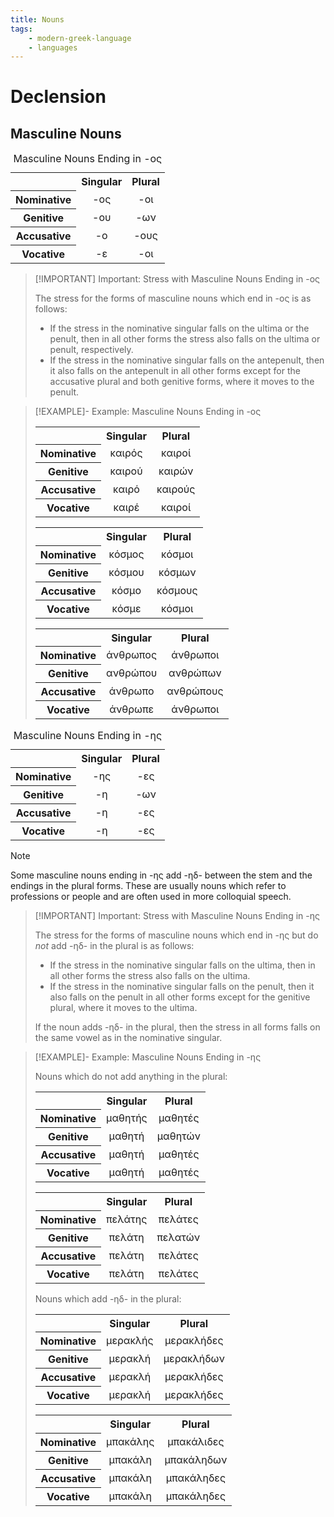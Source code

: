 ```yaml
---
title: Nouns
tags:
    - modern-greek-language
    - languages
---
```


# Declension

## Masculine Nouns

<table>
  <caption>Masculine Nouns Ending in -ος</caption>
  <tr>
    <th></th>
    <th style="text-align: center">Singular</th>
    <th style="text-align: center">Plural</th>
  </tr>
  <tr>
    <th style="text-align: center">Nominative</th>
    <td style="text-align: center">-ος</td>
    <td style="text-align: center">-οι</td>
  </tr>
  <tr>
    <th style="text-align: center">Genitive</th>
    <td style="text-align: center">-ου</td>
    <td style="text-align: center">-ων</td>
  </tr>
  <tr>
    <th style="text-align: center">Accusative</th>
    <td style="text-align: center">-ο</td>
    <td style="text-align: center">-ους</td>
  </tr>
  <tr>
     <th style="text-align: center">Vocative</th>
     <td style="text-align: center">-ε</td>
     <td style="text-align: center">-οι</td>
  </tr>
</table>

>[!IMPORTANT] Important: Stress with Masculine Nouns Ending in -ος
>
>The stress for the forms of masculine nouns which end in -ος is as follows:
>- If the stress in the nominative singular falls on the ultima or the penult, then in all other forms the stress also falls on the ultima or penult, respectively.
>- If the stress in the nominative singular falls on the antepenult, then it also falls on the antepenult in all other forms except for the accusative plural and both genitive forms, where it moves to the penult.
>

>[!EXAMPLE]- Example: Masculine Nouns Ending in -ος
>
><table>
> <tr>
>    <th></th>
>    <th style="text-align: center">Singular</th>
>    <th style="text-align: center">Plural</th>
>  </tr>
>  <tr>
>    <th style="text-align: center">Nominative</th>
>    <td style="text-align: center">καιρός</td>
>    <td style="text-align: center">καιροί</td>
>  </tr>
>  <tr>
>    <th style="text-align: center">Genitive</th>
>    <td style="text-align: center">καιρού</td>
>    <td style="text-align: center">καιρών</td>
>  </tr>
>  <tr>
>    <th style="text-align: center">Accusative</th>
>    <td style="text-align: center">καιρό</td>
>    <td style="text-align: center">καιρούς</td>
>  </tr>
>  <tr>
>    <th style="text-align: center">Vocative</th>
>    <td style="text-align: center">καιρέ</td>
>    <td style="text-align: center">καιροί</td>
>  </tr>
></table>
>
><table>
> <tr>
>    <th></th>
>    <th style="text-align: center">Singular</th>
>    <th style="text-align: center">Plural</th>
>  </tr>
>  <tr>
>    <th style="text-align: center">Nominative</th>
>    <td style="text-align: center">κόσμος</td>
>    <td style="text-align: center">κόσμοι</td>
>  </tr>
>  <tr>
>    <th style="text-align: center">Genitive</th>
>    <td style="text-align: center">κόσμου</td>
>    <td style="text-align: center">κόσμων</td>
>  </tr>
>  <tr>
>    <th style="text-align: center">Accusative</th>
>    <td style="text-align: center">κόσμο</td>
>    <td style="text-align: center">κόσμους</td>
>  </tr>
>  <tr>
>    <th style="text-align: center">Vocative</th>
>    <td style="text-align: center">κόσμε</td>
>    <td style="text-align: center">κόσμοι</td>
>  </tr>
></table>
>
><table>
> <tr>
>    <th></th>
>    <th style="text-align: center">Singular</th>
>    <th style="text-align: center">Plural</th>
>  </tr>
>  <tr>
>    <th style="text-align: center">Nominative</th>
>    <td style="text-align: center">άνθρωπος</td>
>    <td style="text-align: center">άνθρωποι</td>
>  </tr>
>  <tr>
>    <th style="text-align: center">Genitive</th>
>    <td style="text-align: center">ανθρώπου</td>
>    <td style="text-align: center">ανθρώπων</td>
>  </tr>
>  <tr>
>    <th style="text-align: center">Accusative</th>
>    <td style="text-align: center">άνθρωπο</td>
>    <td style="text-align: center">ανθρώπους</td>
>  </tr>
>  <tr>
>    <th style="text-align: center">Vocative</th>
>    <td style="text-align: center">άνθρωπε</td>
>    <td style="text-align: center">άνθρωποι</td>
>  </tr>
></table>
>

<table>
  <caption>Masculine Nouns Ending in -ης</caption>
  <tr>
    <th></th>
    <th style="text-align: center">Singular</th>
    <th style="text-align: center">Plural</th>
  </tr>
  <tr>
    <th style="text-align: center">Nominative</th>
    <td style="text-align: center">-ης</td>
    <td style="text-align: center">-ες</td>
  </tr>
  <tr>
    <th style="text-align: center">Genitive</th>
    <td style="text-align: center">-η</td>
    <td style="text-align: center">-ων</td>
  </tr>
  <tr>
    <th style="text-align: center">Accusative</th>
    <td style="text-align: center">-η</td>
    <td style="text-align: center">-ες</td>
  </tr>
  <tr>
     <th style="text-align: center">Vocative</th>
     <td style="text-align: center">-η</td>
     <td style="text-align: center">-ες</td>
  </tr>
</table>

>[!NOTE]
>
>Some masculine nouns ending in -ης add -ηδ- between the stem and the endings in the plural forms. These are usually nouns which refer to professions or people and are often used in more colloquial speech.
>

>[!IMPORTANT] Important: Stress with Masculine Nouns Ending in -ης
>
>The stress for the forms of masculine nouns which end in -ης but do *not* add -ηδ- in the plural is as follows:
>- If the stress in the nominative singular falls on the ultima, then in all other forms the stress also falls on the ultima.
>- If the stress in the nominative singular falls on the penult, then it also falls on the penult in all other forms except for the genitive plural, where it moves to the ultima.
>
>If the noun adds -ηδ- in the plural, then the stress in all forms falls on the same vowel as in the nominative singular.
>

>[!EXAMPLE]- Example: Masculine Nouns Ending in -ης
>
>Nouns which do not add anything in the plural:
>
><table>
> <tr>
>    <th></th>
>    <th style="text-align: center">Singular</th>
>    <th style="text-align: center">Plural</th>
>  </tr>
>  <tr>
>    <th style="text-align: center">Nominative</th>
>    <td style="text-align: center">μαθητής</td>
>    <td style="text-align: center">μαθητές</td>
>  </tr>
>  <tr>
>    <th style="text-align: center">Genitive</th>
>    <td style="text-align: center">μαθητή</td>
>    <td style="text-align: center">μαθητών</td>
>  </tr>
>  <tr>
>    <th style="text-align: center">Accusative</th>
>    <td style="text-align: center">μαθητή</td>
>    <td style="text-align: center">μαθητές</td>
>  </tr>
>  <tr>
>    <th style="text-align: center">Vocative</th>
>    <td style="text-align: center">μαθητή</td>
>    <td style="text-align: center">μαθητές</td>
>  </tr>
></table>
>
><table>
> <tr>
>    <th></th>
>    <th style="text-align: center">Singular</th>
>    <th style="text-align: center">Plural</th>
>  </tr>
>  <tr>
>    <th style="text-align: center">Nominative</th>
>    <td style="text-align: center">πελάτης</td>
>    <td style="text-align: center">πελάτες</td>
>  </tr>
>  <tr>
>    <th style="text-align: center">Genitive</th>
>    <td style="text-align: center">πελάτη</td>
>    <td style="text-align: center">πελατών</td>
>  </tr>
>  <tr>
>    <th style="text-align: center">Accusative</th>
>    <td style="text-align: center">πελάτη</td>
>    <td style="text-align: center">πελάτες</td>
>  </tr>
>  <tr>
>    <th style="text-align: center">Vocative</th>
>    <td style="text-align: center">πελάτη</td>
>    <td style="text-align: center">πελάτες</td>
>  </tr>
></table>
>
>Nouns which add -ηδ- in the plural:
>
><table>
> <tr>
>    <th></th>
>    <th style="text-align: center">Singular</th>
>    <th style="text-align: center">Plural</th>
>  </tr>
>  <tr>
>    <th style="text-align: center">Nominative</th>
>    <td style="text-align: center">μερακλής</td>
>    <td style="text-align: center">μερακλήδες</td>
>  </tr>
>  <tr>
>    <th style="text-align: center">Genitive</th>
>    <td style="text-align: center">μερακλή</td>
>    <td style="text-align: center">μερακλήδων</td>
>  </tr>
>  <tr>
>    <th style="text-align: center">Accusative</th>
>    <td style="text-align: center">μερακλή</td>
>    <td style="text-align: center">μερακλήδες</td>
>  </tr>
>  <tr>
>    <th style="text-align: center">Vocative</th>
>    <td style="text-align: center">μερακλή</td>
>    <td style="text-align: center">μερακλήδες</td>
>  </tr>
></table>
>
><table>
> <tr>
>    <th></th>
>    <th style="text-align: center">Singular</th>
>    <th style="text-align: center">Plural</th>
>  </tr>
>  <tr>
>    <th style="text-align: center">Nominative</th>
>    <td style="text-align: center">μπακάλης</td>
>    <td style="text-align: center">μπακάλιδες</td>
>  </tr>
>  <tr>
>    <th style="text-align: center">Genitive</th>
>    <td style="text-align: center">μπακάλη</td>
>    <td style="text-align: center">μπακάληδων</td>
>  </tr>
>  <tr>
>    <th style="text-align: center">Accusative</th>
>    <td style="text-align: center">μπακάλη</td>
>    <td style="text-align: center">μπακάληδες</td>
>  </tr>
>  <tr>
>    <th style="text-align: center">Vocative</th>
>    <td style="text-align: center">μπακάλη</td>
>    <td style="text-align: center">μπακάληδες</td>
>  </tr>
></table>
>

